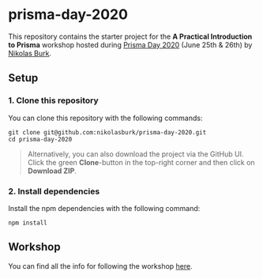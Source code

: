 # prisma-day-2020

This repository contains the starter project for the **A Practical Introduction to Prisma** workshop hosted during [Prisma Day 2020](https://www.prisma.io/day) (June 25th & 26th) by [Nikolas Burk](https://twitter.com/nikolasburk).

## Setup

### 1. Clone this repository

You can clone this repository with the following commands:

```
git clone git@github.com:nikolasburk/prisma-day-2020.git
cd prisma-day-2020
```

> Alternatively, you can also download the project via the GitHub UI. Click the green **Clone**-button in the top-right corner and then click on **Download ZIP**.

### 2. Install dependencies

Install the npm dependencies with the following command:

```
npm install
```

## Workshop

You can find all the info for following the workshop [here](https://pris.ly/a-practical-introduction-prisma).